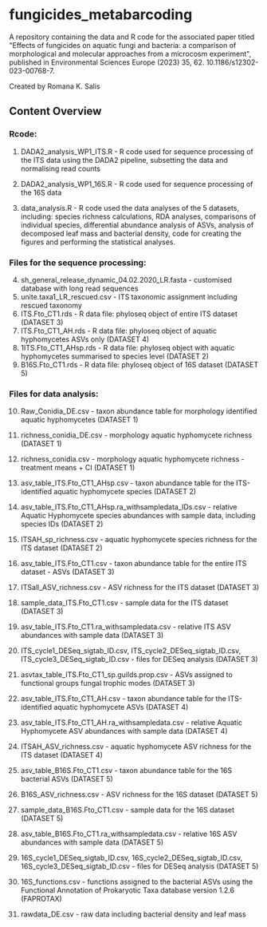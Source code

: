 # fungicides_metabarcoding

A repository containing the data and R code for the associated paper titled "Effects of fungicides on aquatic fungi and bacteria: a comparison of morphological and molecular approaches from a microcosm experiment", published in Environmental Sciences Europe (2023) 35, 62. 10.1186/s12302-023-00768-7.

Created by Romana K. Salis


## Content Overview


### Rcode:

1. DADA2_analysis_WP1_ITS.R - R code used for sequence processing of the ITS data using the DADA2 pipeline, subsetting the data and normalising read counts
2. DADA2_analysis_WP1_16S.R - R code used for sequence processing of the 16S data


3. data_analysis.R - R code used the data analyses of the 5 datasets, including: species richness calculations, RDA analyses, comparisons of individual species, differential abundance analysis of ASVs, analysis of decomposed leaf mass and bacterial density, code for creating the figures and performing the statistical analyses.

### Files for the sequence processing:

4. sh_general_release_dynamic_04.02.2020_LR.fasta - customised database with long read sequences
5. unite.taxa1_LR_rescued.csv - ITS taxonomic assignment including rescued taxonomy
6. ITS.Fto_CT1.rds - R data file: phyloseq object of entire ITS dataset (DATASET 3)
7. ITS.Fto_CT1_AH.rds  - R data file: phyloseq object of aquatic hyphomycetes ASVs only (DATASET 4)
8. 1ITS.Fto_CT1_AHsp.rds - R data file: phyloseq object with aquatic hyphomycetes summarised to species level (DATASET 2)
9. B16S.Fto_CT1.rds - R data file: phyloseq object of 16S dataset (DATASET 5)

### Files for data analysis:

10. Raw_Conidia_DE.csv - taxon abundance table for morphology identified aquatic hyphomycetes (DATASET 1)
11. richness_conidia_DE.csv - morphology aquatic hyphomycete richness (DATASET 1)
12. richness_conidia.csv - morphology aquatic hyphomycete richness - treatment means + CI (DATASET 1)


13. asv_table_ITS.Fto_CT1_AHsp.csv - taxon abundance table for the ITS-identified aquatic hyphomycete species (DATASET 2)
14. asv_table_ITS.Fto_CT1_AHsp.ra_withsampledata_IDs.csv - relative Aquatic Hyphomycete species abundances with sample data, including species IDs (DATASET 2)
15. ITSAH_sp_richness.csv - aquatic hyphomycete species richness for the ITS dataset (DATASET 2)


16. asv_table_ITS.Fto_CT1.csv - taxon abundance table for the entire ITS dataset - ASVs (DATASET 3)
17. ITSall_ASV_richness.csv - ASV richness for the ITS dataset (DATASET 3)
18. sample_data_ITS.Fto_CT1.csv - sample data for the ITS dataset (DATASET 3)
19. asv_table_ITS.Fto_CT1.ra_withsampledata.csv - relative ITS ASV abundances with sample data (DATASET 3)
20. ITS_cycle1_DESeq_sigtab_ID.csv, ITS_cycle2_DESeq_sigtab_ID.csv, ITS_cycle3_DESeq_sigtab_ID.csv - files for DESeq analysis (DATASET 3)
21. asvtax_table_ITS.Fto_CT1_sp.guilds.prop.csv - ASVs assigned to functional groups fungal trophic modes (DATASET 3)


22. asv_table_ITS.Fto_CT1_AH.csv - taxon abundance table for the ITS-identified aquatic hyphomycete ASVs (DATASET 4)
23. asv_table_ITS.Fto_CT1_AH.ra_withsampledata.csv - relative Aquatic Hyphomycete ASV abundances with sample data (DATASET 4)
24. ITSAH_ASV_richness.csv - aquatic hyphomycete ASV richness for the ITS dataset (DATASET 4)


25. asv_table_B16S.Fto_CT1.csv - taxon abundance table for the 16S bacterial ASVs (DATASET 5)
26. B16S_ASV_richness.csv - ASV richness for the 16S dataset (DATASET 5)
27. sample_data_B16S.Fto_CT1.csv - sample data for the 16S dataset (DATASET 5)
28. asv_table_B16S.Fto_CT1.ra_withsampledata.csv - relative 16S ASV abundances with sample data (DATASET 5)
29. 16S_cycle1_DESeq_sigtab_ID.csv, 16S_cycle2_DESeq_sigtab_ID.csv, 16S_cycle3_DESeq_sigtab_ID.csv  - files for DESeq analysis (DATASET 5)
30. 16S_functions.csv - functions assigned to the bacterial ASVs using the Functional Annotation of Prokaryotic Taxa database version 1.2.6 (FAPROTAX)


31. rawdata_DE.csv - raw data including bacterial density and leaf mass

